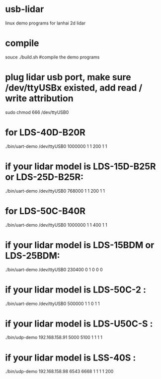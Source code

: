 # usb-lidar
linux demo programs for lanhai 2d lidar

# compile
souce ./build.sh #compile the demo programs

# plug lidar usb port, make sure /dev/ttyUSBx existed, add read / write attribution
sudo chmod 666 /dev/ttyUSB0

# for LDS-40D-B20R 
./bin/uart-demo /dev/ttyUSB0 1000000 1 1 200 1 1

# if your lidar model is LDS-15D-B25R or LDS-25D-B25R:
./bin/uart-demo /dev/ttyUSB0 768000 1 1 200 1 1

# for LDS-50C-B40R 
./bin/uart-demo /dev/ttyUSB0 1000000 1 1 400 1 1

# if your lidar model is LDS-15BDM or LDS-25BDM:
./bin/uart-demo /dev/ttyUSB0 230400 0 1 0 0 0

# if your lidar model is LDS-50C-2 :
./bin/uart-demo /dev/ttyUSB0 500000 1 1 0 1 1

# if your lidar model is LDS-U50C-S :
./bin/udp-demo 192.168.158.91 5000 5100 1 1 1 1

# if your lidar model is LSS-40S :
./bin/udp-demo 192.168.158.98 6543 6668 1 1 1 1 200
